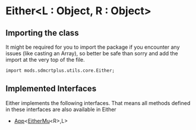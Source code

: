 # Either&LT;L : Object, R : Object&GT;

## Importing the class

It might be required for you to import the package if you encounter any issues (like casting an Array), so better be safe than sorry and add the import at the very top of the file.
```zenscript
import mods.sdmcrtplus.utils.core.Either;
```


## Implemented Interfaces
Either implements the following interfaces. That means all methods defined in these interfaces are also available in Either

- [App](/mods/sdmcrtplus/utils/core/kinds/App)&lt;[EitherMu](/mods/sdmcrtplus/utils/core/EitherMu)&lt;R&gt;,L&gt;

